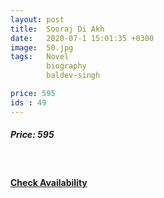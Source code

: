 ```yaml
---
layout: post
title:  Sooraj Di Akh
date:   2020-07-1 15:01:35 +0300
image:  50.jpg
tags:   Novel
        biography
        baldev-singh

price: 595
ids : 49
---
```



<h5>Price: 595</h5><br>

<h4><a class="add-cart cart1" href="{{ site.baseurl }}/books#49"><b>Check Availability</b></a></h4>






<body>
 <script src="{{ site.baseurl }}/js/main.js"></script>
 </body>